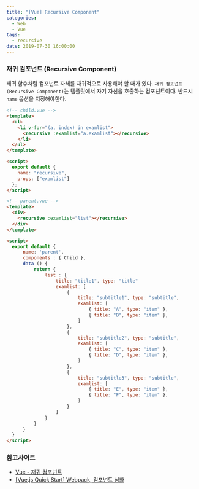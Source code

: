 ```yaml
---
title: "[Vue] Recursive Component"
categories:
  - Web
  - Vue
tags:
  - recursive
date: 2019-07-30 16:00:00
---
```


### 재귀 컴포넌트 (Recursive Component)

재귀 함수처럼 컴포넌트 자체를 재귀적으로 사용해야 할 때가 있다.
`재귀 컴포넌트(Recursive Component)`는 템플릿에서 자기 자신을 호출하는 컴포넌트이다. 반드시 `name` 옵션을 지정해야한다.

```html
<!-- child.vue -->
<template>
  <ul>
    <li v-for="(a, index) in examlist">
      <recursive :examlist="a.examlist"></recursive>
    </li>
  </ul>
</template>

<script>
  export default {
    name: "recursive",
    props: ["examlist"]
  };
</script>
```

```html
<!-- parent.vue -->
<template>
  <div>
    <recursive :examlist="list"></recursive>
  </div>
</template>

<script>
  export default {
      name: 'parent',
      components : { Child },
      data () {
          return {
              list : {
                  title: "title1", type: "title"
                  examlist: [
                      {
                          title: "subtitle1", type: "subtitle",
                          examlist: [
                              { title: "A", type: "item" },
                              { title: "B", type: "item" },
                          ]
                      },
                      {
                          title: "subtitle2", type: "subtitle",
                          examlist: [
                              { title: "C", type: "item" },
                              { title: "D", type: "item" },
                          ]
                      },
                      {
                          title: "subtitle3", type: "subtitle",
                          examlist: [
                              { title: "E", type: "item" },
                              { title: "F", type: "item" },
                          ]
                      }
                  ]
              }
          }
      }
  }
</script>
```

### 참고사이트

- [Vue - 재귀 컴포넌트](https://kr.vuejs.org/v2/guide/components.html#%EC%9E%AC%EA%B7%80-%EC%BB%B4%ED%8F%AC%EB%84%8C%ED%8A%B8)
- [[Vue.js Quick Start] Webpack, 컴포넌트 심화](https://mkki.github.io/vue.js/js/2018/05/06/start-vuejs-9.html)
